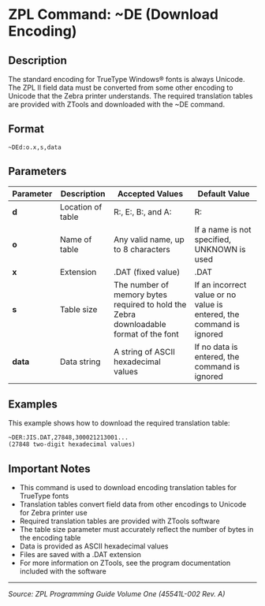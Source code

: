 # ZPL Command: ~DE (Download Encoding)

## Description
The standard encoding for TrueType Windows® fonts is always Unicode. The ZPL II field data must be converted from some other encoding to Unicode that the Zebra printer understands. The required translation tables are provided with ZTools and downloaded with the ~DE command.

## Format
```
~DEd:o.x,s,data
```

## Parameters
| Parameter | Description | Accepted Values | Default Value |
|-----------|-------------|----------------|---------------|
| **d** | Location of table | R:, E:, B:, and A: | R: |
| **o** | Name of table | Any valid name, up to 8 characters | If a name is not specified, UNKNOWN is used |
| **x** | Extension | .DAT (fixed value) | .DAT |
| **s** | Table size | The number of memory bytes required to hold the Zebra downloadable format of the font | If an incorrect value or no value is entered, the command is ignored |
| **data** | Data string | A string of ASCII hexadecimal values | If no data is entered, the command is ignored |

## Examples
This example shows how to download the required translation table:

```
~DER:JIS.DAT,27848,300021213001...
(27848 two-digit hexadecimal values)
```

## Important Notes
- This command is used to download encoding translation tables for TrueType fonts
- Translation tables convert field data from other encodings to Unicode for Zebra printer use
- Required translation tables are provided with ZTools software
- The table size parameter must accurately reflect the number of bytes in the encoding table
- Data is provided as ASCII hexadecimal values
- Files are saved with a .DAT extension
- For more information on ZTools, see the program documentation included with the software

---
*Source: ZPL Programming Guide Volume One (45541L-002 Rev. A)*